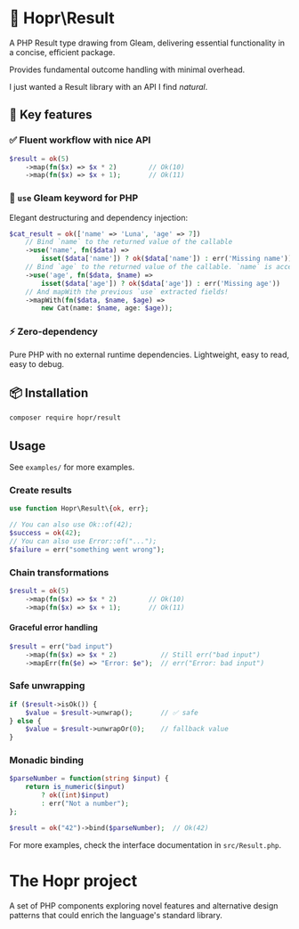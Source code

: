# 🐇 Hopr\Result

A PHP Result type drawing from Gleam, delivering essential functionality in a concise, efficient package.

Provides fundamental outcome handling with minimal overhead.

I just wanted a Result library with an API I find *natural*.

## 🚀 Key features

### ✅ Fluent workflow with nice API
```php
$result = ok(5)
    ->map(fn($x) => $x * 2)        // Ok(10)
    ->map(fn($x) => $x + 1);       // Ok(11)
```

### 🧩 `use` Gleam keyword for PHP

Elegant destructuring and dependency injection:

```php
$cat_result = ok(['name' => 'Luna', 'age' => 7])
    // Bind `name` to the returned value of the callable
    ->use('name', fn($data) =>
        isset($data['name']) ? ok($data['name']) : err('Missing name'))
    // Bind `age` to the returned value of the callable. `name` is accessible here.
    ->use('age', fn($data, $name) =>
        isset($data['age']) ? ok($data['age']) : err('Missing age'))
    // And mapWith the previous `use` extracted fields!
    ->mapWith(fn($data, $name, $age) =>
        new Cat(name: $name, age: $age));
```

### ⚡️ Zero-dependency
Pure PHP with no external runtime dependencies. Lightweight, easy to read, easy to debug.

## 📦 Installation

```bash
composer require hopr/result
```

## Usage

See `examples/` for more examples.

### Create results

```php
use function Hopr\Result\{ok, err};

// You can also use Ok::of(42);
$success = ok(42);
// You can also use Error::of("...");
$failure = err("something went wrong");
```

### Chain transformations
```php
$result = ok(5)
    ->map(fn($x) => $x * 2)        // Ok(10)
    ->map(fn($x) => $x + 1);       // Ok(11)
```

#### Graceful error handling
```php
$result = err("bad input")
    ->map(fn($x) => $x * 2)           // Still err("bad input")
    ->mapErr(fn($e) => "Error: $e");  // err("Error: bad input")
```

### Safe unwrapping

```php
if ($result->isOk()) {
    $value = $result->unwrap();       // ✅ safe
} else {
    $value = $result->unwrapOr(0);    // fallback value
}
```

### Monadic binding

```php
$parseNumber = function(string $input) {
    return is_numeric($input) 
        ? ok((int)$input)
        : err("Not a number");
};

$result = ok("42")->bind($parseNumber);  // Ok(42)
```
For more examples, check the interface documentation in `src/Result.php`.

# The Hopr project

A set of PHP components exploring novel features and alternative design patterns that could enrich the language's standard library.
